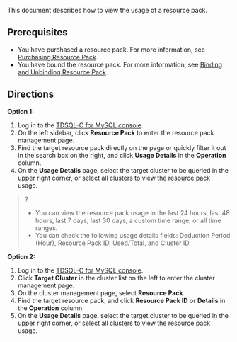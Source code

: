 ﻿This document describes how to view the usage of a resource pack.
## Prerequisites
- You have purchased a resource pack. For more information, see [Purchasing Resource Pack](https://www.tencentcloud.com/document/product/1098/55247).
- You have bound the resource pack. For more information, see [Binding and Unbinding Resource Pack](https://www.tencentcloud.com/document/product/1098/55250).

## Directions
**Option 1:**
1. Log in to the [TDSQL-C for MySQL console](https://console.cloud.tencent.com/cynosdb/mysql#/).
2. On the left sidebar, click **Resource Pack** to enter the resource pack management page.
3. Find the target resource pack directly on the page or quickly filter it out in the search box on the right, and click **Usage Details** in the **Operation** column.
4. On the **Usage Details** page, select the target cluster to be queried in the upper right corner, or select all clusters to view the resource pack usage.
>?
>- You can view the resource pack usage in the last 24 hours, last 48 hours, last 7 days, last 30 days, a custom time range, or all time ranges.
>- You can check the following usage details fields: Deduction Period (Hour), Resource Pack ID, Used/Total, and Cluster ID.

**Option 2:**
1. Log in to the [TDSQL-C for MySQL console](https://console.cloud.tencent.com/cynosdb/mysql#/).
2. Click **Target Cluster** in the cluster list on the left to enter the cluster management page.
3. On the cluster management page, select **Resource Pack**.
4. Find the target resource pack, and click **Resource Pack ID** or **Details** in the **Operation** column.
5. On the **Usage Details** page, select the target cluster to be queried in the upper right corner, or select all clusters to view the resource pack usage.

